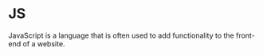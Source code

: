 # JS
JavaScript is a language that is often used to add functionality to the front-end of a website.